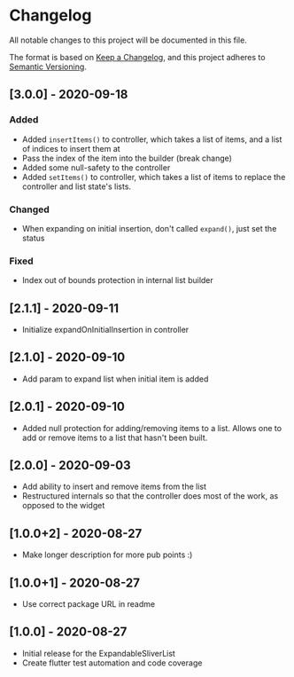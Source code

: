# Changelog

All notable changes to this project will be documented in this file.

The format is based on [Keep a Changelog](https://keepachangelog.com/en/1.0.0/),
and this project adheres to [Semantic Versioning](https://semver.org/spec/v2.0.0.html).

## [3.0.0] - 2020-09-18

### Added

-   Added `insertItems()` to controller, which takes a list of items, and a list of indices to insert them at
-   Pass the index of the item into the builder (break change)
-   Added some null-safety to the controller
-   Added `setItems()` to controller, which takes a list of items to replace the controller and list state's lists.

### Changed

-   When expanding on initial insertion, don't called `expand()`, just set the status

### Fixed

-   Index out of bounds protection in internal list builder

## [2.1.1] - 2020-09-11

-   Initialize expandOnInitialInsertion in controller

## [2.1.0] - 2020-09-10

-   Add param to expand list when initial item is added

## [2.0.1] - 2020-09-10

-   Added null protection for adding/removing items to a list. Allows one to add or remove items to a list that hasn't been built.

## [2.0.0] - 2020-09-03

-   Add ability to insert and remove items from the list
-   Restructured internals so that the controller does most of the work, as opposed to the widget

## [1.0.0+2] - 2020-08-27

-   Make longer description for more pub points :)

## [1.0.0+1] - 2020-08-27

-   Use correct package URL in readme

## [1.0.0] - 2020-08-27

-   Initial release for the ExpandableSliverList
-   Create flutter test automation and code coverage
